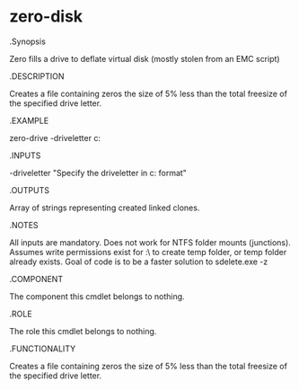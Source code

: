 # zero-disk
.Synopsis

   Zero fills a drive to deflate virtual disk (mostly stolen from an EMC script)
   
.DESCRIPTION

   Creates a file containing zeros the size of 5% less than the total freesize of the specified drive letter.
   
.EXAMPLE

   zero-drive -driveletter c:
   
.INPUTS

   -driveletter "Specify the driveletter in c: format"
   
.OUTPUTS

   Array of strings representing created linked clones.
   
.NOTES

   All inputs are mandatory.
   Does not work for NTFS folder mounts (junctions).
   Assumes write permissions exist for <driveletter>:\ to create temp folder, or temp folder already exists.
   Goal of code is to be a faster solution to sdelete.exe -z
           
.COMPONENT

   The component this cmdlet belongs to nothing.
   
.ROLE

   The role this cmdlet belongs to nothing.
   
.FUNCTIONALITY

   Creates a file containing zeros the size of 5% less than the total freesize of the specified drive letter.
